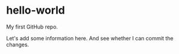 # hello-world
My first GitHub repo.

Let's add some information here. And see whether I can commit the changes.
